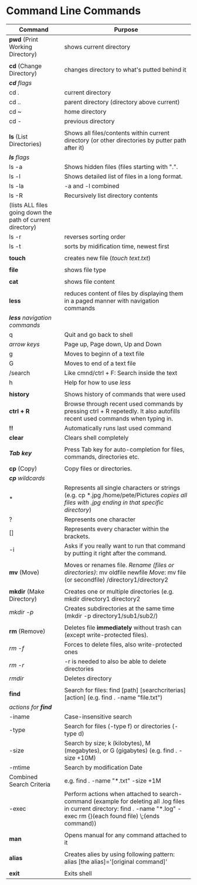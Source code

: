 # Command Line Commands
|**Command**|**Purpose**|
|---|---|
|**pwd** (Print Working Directory)|shows current directory|
||
|**cd** (Change Directory)|changes directory to what's putted behind it|
|***cd** flags*|
|cd .|current directory|
|cd ..|parent directory (directory above current)|
|cd ~|home directory|
|cd -|previous directory|
||
|**ls** (List Directories)|Shows all files/contents within current directory (or other directories by putter path after it)|
|***ls** flags*|
|ls -a|Shows hidden files (files starting with ".".|
|ls -l|Shows detailed list of files in a long format.|
|ls -la|-a and -l combined|
|ls -R|Recursively list directory contents
(lists ALL files going down the path of current directory)|
|ls -r|reverses sorting order|
|ls -t|sorts by midification time, newest first|
||
|**touch**|creates new file (*touch text.txt*)|
||
|**file**|shows file type|
||
|**cat**|shows file content|
||
|**less**|reduces content of files by displaying them in a paged manner with navigation commands|
|***less** navigation commands*|
|q|Quit and go back to shell|
|*arrow keys*|Page up, Page down, Up and Down|
|g|Moves to beginn of a text file|
|G|Moves to end of a text file|
|/search|Like cmnd/ctrl + F: Search inside the text|
|h|Help for how to use *less*|
||
|**history**|Shows history of commands that were used|
|**ctrl + R**|Browse through recent used commands by pressing ctrl + R repetedly. It also autofills recent used commands when typing in.|
|**!!**|Automatically runs last used command|
|**clear**|Clears shell completely|
||
|***Tab key***|Press Tab key for auto-completion for files, commands, directories etc.|
||
|**cp** (Copy)|Copy files or directories.|
|***cp** wildcards*|
|*|Represents all single characters or strings (e.g. cp *.jpg /home/pete/Pictures *copies all files with .jpg ending in that specific directory*)|
|?|Represents one character|
|[]|Represents every character within the brackets.|
|-i|Asks if you really want to run that command by putting it right after the command.|
||
|**mv** (Move)|Moves or renames file. *Rename (files or directories)*: mv oldfile newfile *Move*: mv file (or secondfile) /directory1/directory2|
||
|**mkdir** (Make Directory)|Creates one or multiple directories (e.g. mkdir directory1 directory2|
|*mkdir -p*|Creates subdirectories at the same time (mkdir -p directory1/sub1/sub2/)|
||
|**rm** (Remove)|Deletes file **immediately** without trash can (except write-protected files).|
|*rm -f*|Forces to delete files, also write-protected ones|
|*rm -r*|-r is needed to also be able to delete directories|
|*rmdir*|Deletes directory|
||
|**find**|Search for files: find [path] [searchcriterias] [action] (e.g. find . -name "file.txt")|
|*actions for **find***|
|-iname|Case-insensitive search|
|-type|Search for files (-type f) or directories (-type d)|
|-size|Search by size; k (kilobytes), M (megabytes), or G (gigabytes) (e.g. find . -size +10M)|
|-mtime|Search by modification Date|
|Combined Search Criteria|e.g. find . -name "*.txt" -size +1M|
|-exec|Perform actions when attached to search-command (example for deleting all .log files in current directory: find . -name "*.log" -exec rm {}(each found file) \\;(ends command))|
||
|**man**|Opens manual for any command attached to it|
||
|**alias**|Creates alies by using following pattern: alias [the alias]='[original command]'|
||
|**exit**|Exits shell|










